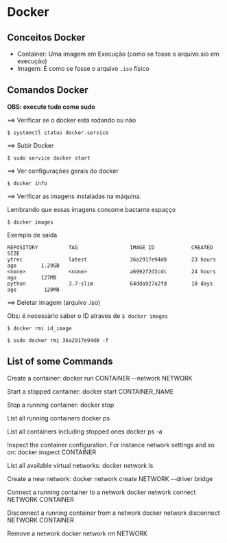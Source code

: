 # Docker

## Conceitos Docker

+ Container: Uma imagem em Execução (como se fosse o arquivo.sio em execução)
+ Imagem: É como se fosse o arquivo `.iso` físico

## Comandos Docker

**OBS: execute tudo como sudo**

==> Verificar se o docker está rodando ou não
````
$ systemctl status docker.service

````

==> Subir Docker
````
$ sudo service docker start
````

==> Ver configurações gerais do docker
````
$ docker info
````

==> Verificar as imagens instaladas na máquina.

Lembrando que essas imagens consome bastante espaçço
````
$ docker images
````

Exemplo de saida
````
REPOSITORY          TAG                 IMAGE ID            CREATED             SIZE
ytrec               latest              36a2917e94d0        23 hours ago        1.29GB
<none>              <none>              a6992f2d3cdc        24 hours ago        127MB
python              3.7-slim            64dda927a2fd        10 days ago         120MB
````

==> Deletar imagem (arquivo .iso)

Obs: é necessário saber o ID atraves de `$ docker images`

````
$ docker rmi id_image
````

````
$ sudo docker rmi 36a2917e94d0 -f
````

## List of some Commands

Create a container:
docker run CONTAINER --network NETWORK

Start a stopped container:
docker start CONTAINER_NAME

Stop a running container:
docker stop

List all running containers
docker ps

List all containers including stopped ones
docker ps -a

Inspect the container configuration. For instance network settings and so on:
docker inspect CONTAINER

List all available virtual networks:
docker network ls

Create a new network:
docker network create NETWORK --driver bridge

Connect a running container to a network
docker network connect NETWORK CONTAINER

Disconnect a running container from a network
docker network disconnect NETWORK CONTAINER

Remove a network
docker network rm NETWORK
